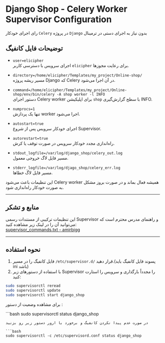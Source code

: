 # Django Shop - Celery Worker Supervisor Configuration

رای اجرای خودکار `Celery` در پروژه ‍`Django` بدون نیاز به اجرای دستی در ترمینال

## توضیحات فایل کانفیگ

- `user=elicipher`  
  اجرای سرویس با دسترسی کاربر `elicipher` برای رعایت مجوزها.

- `directory=/home/elicipher/Templates/my_project/Online-shop/`  
  مسیر ریشه پروژه Django که Celery در آن اجرا می‌شود.

- `command=/home/elicipher/Templates/my_project/Online-shop/env/bin/celery -A shop worker -l INFO`  
  دستور اجرای Celery worker برای اپلیکیشن `shop` با سطح گزارش‌گیری INFO.

- `numprocs=1`  
  تنها یک پردازش worker اجرا می‌شود.

- `autostart=true`  
  اجرای خودکار سرویس پس از شروع Supervisor.

- `autorestart=true`  
  راه‌اندازی مجدد خودکار سرویس در صورت توقف یا کرش.

- `stdout_logfile=/var/log/django_shop/celery_out.log`  
  مسیر فایل لاگ خروجی معمول.

- `stderr_logfile=/var/log/djago_shop/celery_err.log`  
  مسیر فایل لاگ خطاها.

این تنظیمات باعث می‌شود Celery worker همیشه فعال بماند و در صورت بروز مشکل به صورت خودکار راه‌اندازی شود.

---

## منابع و تشکر

این تنظیمات ترکیبی از مستندات رسمی Supervisor و راهنمای مدرس محترم است که می‌توانید آن را در لینک زیر مشاهده کنید:  
[supervisor_commands.txt - amirbigg](https://github.com/amirbigg/oneFile-codes/blob/36c3d691cbc08839a4d5eca9ac4abb7471e796f2/supervisor_commands.txt)

---

## نحوه استفاده

1. فایل کانفیگ را در مسیر `/etc/supervisor.d/` قرار دهید.(پسوند فایل کانفیگ باید ini باشد)
2. با استفاده از دستورهای زیر Supervisor را مجدداً بارگذاری و سرویس را استارت کنید:

```bash
sudo supervisorctl reread
sudo supervisorctl update
sudo supervisorctl start django_shop

```

برای مشاهده وضعیت از دستور :

‍‍```bash
sudo supervisorctl status django_shop
```
در صورت عدم پیدا نکردن کانفیگ و برخورد با ارور دستور زیر رو بزنید 

‍‍```bash
sudo supervisorctl -c /etc/supervisord.conf status django_shop
```


